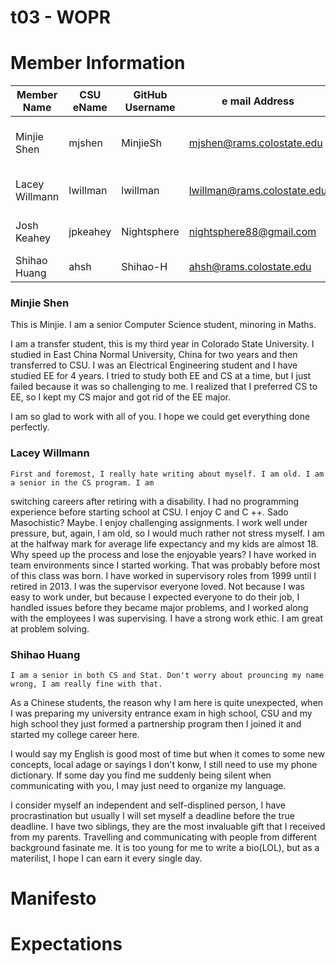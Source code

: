 # t03 - WOPR

# Member Information
Member Name | CSU eName | GitHub Username | e mail Address | Nickname
----------- | --------- | --------------- | -------------- | --------
Minjie Shen | mjshen | MinjieSh | mjshen@rams.colostate.edu | Minjie /min'dʒiː/ or /min'dʒæ/
Lacey Willmann | lwillman | lwillman | lwillman@rams.colostate.edu | Negative, Ghost Rider
Josh Keahey | jpkeahey | Nightsphere | nightsphere88@gmail.com | Nada, Nothing, Zip
Shihao Huang | ahsh | Shihao-H | ahsh@rams.colostate.edu | null..

### Minjie Shen

This is Minjie. I am a senior Computer Science student, minoring in Maths.

I am a transfer student, this is my third year in Colorado State University. 
I studied in East China Normal University, China for two years and then transferred to CSU. 
I was an Electrical Engineering student and I have studied EE for 4 years. I tried to study both EE and CS at a time, but I just failed because it was so challenging to me. I realized that I preferred CS to EE, so I kept my CS major and got rid of the EE major.

I am so glad to work with all of you. I hope we could get everything done perfectly.


### Lacey Willmann
    First and foremost, I really hate writing about myself. I am old. I am a senior in the CS program. I am
switching careers after retiring with a disability. I had no programming experience before starting school at CSU. I enjoy C and C ++.
Sado Masochistic? Maybe. I enjoy challenging assignments. I work well under pressure, but, again, I am old, so I would much rather
not stress myself. I am at the halfway mark for average life expectancy and my kids are almost 18. Why speed up the process and lose
the enjoyable years? I have worked in team environments since I started working. That was probably before most of this class was born.
I have worked in supervisory roles from 1999 until I retired in 2013. I was the supervisor everyone loved. Not because I was easy to 
work under, but because I expected everyone to do their job, I handled issues before they became major problems, and I worked
along with the employees I was supervising. I have a strong work ethic. I am great at problem solving. 

### Shihao Huang
    I am a senior in both CS and Stat. Don't worry about prouncing my name wrong, I am really fine with that.

As a Chinese students, the reason why I am here is quite unexpected, when I was preparing my university entrance exam in high school, CSU and my high school they just formed a partnership program then I joined it and started my college career here.

I would say my English is good most of time but when it comes to some new concepts, local adage or sayings I don't konw, I still need to use my phone dictionary. If some day you find me suddenly being silent when communicating with you, I may just need to organize my language.

I consider myself an independent and self-displined person, I have procrastination but usually I will set myself a deadline before the true deadline. I have two siblings, they are the most invaluable gift that I received from my parents. Travelling and communicating with people from different background fasinate me. It is too young for me to write a bio(LOL), but as a materilist, I hope I can earn it every single day.
    
# Manifesto




# Expectations

